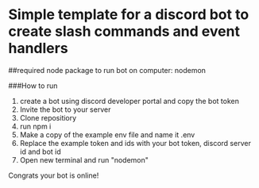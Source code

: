 # Simple template for a discord bot to create slash commands and event handlers
##required node package to run bot on computer: nodemon

###How to run

1. create a bot using discord developer portal and copy the bot token
2. Invite the bot to your server
3. Clone repositiory 
4. run npm i
5. Make a copy of the example env file and name it .env
6. Replace the example token and ids with your bot token, discord server id and bot id
7. Open new terminal and run "nodemon"

Congrats your bot is online!

